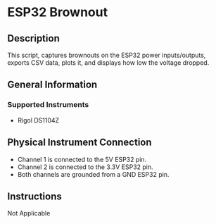 # ESP32 Brownout

## Description
This script, captures brownouts on the ESP32 power inputs/outputs, exports CSV data, plots it, and displays how low the voltage dropped.

## General Information
### Supported Instruments
- Rigol DS1104Z

## Physical Instrument Connection
- Channel 1 is connected to the 5V ESP32 pin.
- Channel 2 is connected to the 3.3V ESP32 pin.
- Both channels are grounded from a GND ESP32 pin.

## Instructions
Not Applicable